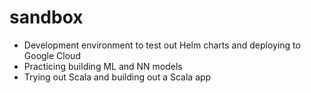 # sandbox

- Development environment to test out Helm charts and deploying to Google Cloud
- Practicing building ML and NN models 
- Trying out Scala and building out a Scala app